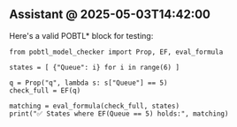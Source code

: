 ## Assistant @ 2025-05-03T14:42:00

Here's a valid POBTL* block for testing:

```pobtl
from pobtl_model_checker import Prop, EF, eval_formula

states = [ {"Queue": i} for i in range(6) ]

q = Prop("q", lambda s: s["Queue"] == 5)
check_full = EF(q)

matching = eval_formula(check_full, states)
print("✅ States where EF(Queue == 5) holds:", matching)
```